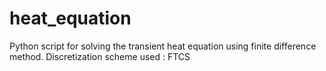 # heat_equation
Python script for solving the transient heat equation using finite difference method.
Discretization scheme used : FTCS
